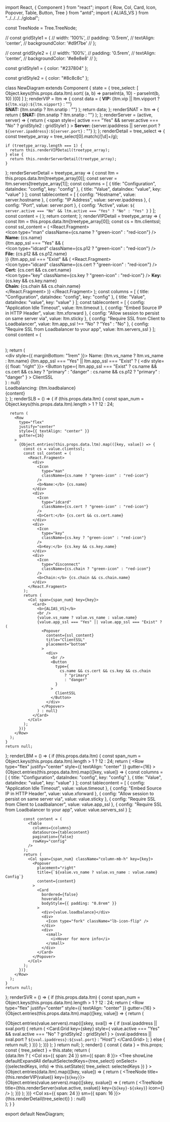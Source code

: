 import React, { Component } from "react";
import { Row, Col, Card, Icon, Popover, Table, Button, Tree } from "antd";
import { ALIAS_VS } from "../../../../global";

const TreeNode = Tree.TreeNode;

// const gridStyle1 = {
//   width: '100%',
//   padding: '0.5rem',
//   textAlign: 'center',
//   backgroundColor: '#d9f7be'
// };

// const gridStyle2 = {
//   width: '100%',
//   padding: '0.5rem',
//   textAlign: 'center',
//   backgroundColor: '#e8e8e8'
// };

const gridStyle1 = {
  color: "#237804"
};

const gridStyle2 = {
  color: "#8c8c8c"
};

class NewDiagram extends Component {
  state = {
    tree_select: [
      Object.keys(this.props.data.ltm).sort(
        (a, b) => parseInt(a, 10) - parseInt(b, 10)
      )[0]
    ]
  };
  renderVIP = ltm => {
    const data = (
      <span>
        <span>
          <b>VIP: </b>
          {ltm.vip || ltm.vipport
            ? `${ltm.vip}:${ltm.vipport}`
            : "<Pending VIP>"}
        </span>
        <br />
        <span>
          <b> SNAT: </b>
          {ltm.snatip ? ltm.snatip : "<Pending SNAT>"}
        </span>
      </span>
    );
    return data;
  };
  renderSNAT = ltm => {
    return (
      <span>
        <b>SNAT: </b>
        {ltm.snatip ? ltm.snatip : "<Pending SNAT>"}
      </span>
    );
  };
  renderServer = (active, server) => {
    return (
      <span
        style={
          active === "Yes" && server.active === "No" ? gridStyle2 : gridStyle1
        }
      >
        <b>Server: </b>
        {server.ipaddress || server.port
          ? `${server.ipaddress}:${server.port}`
          : "<Pending Server>"}
      </span>
    );
  };
  renderDetail = tree_select => {
    const treetype_array = tree_select[0].match(/[\d]+/g);

    if (treetype_array.length === 1) {
      return this.renderVIPDetail(treetype_array);
    } else {
      return this.renderServerDetail(treetype_array);
    }
  };
  renderServerDetail = treetype_array => {
    const ltm = this.props.data.ltm[treetype_array[0]];
    const server = ltm.servers[treetype_array[1]];
    const columns = [
      {
        title: "Configuration",
        dataIndex: "config",
        key: "config"
      },
      {
        title: "Value",
        dataIndex: "value",
        key: "value"
      }
    ];
    const tablecontent = [
      {
        config: "Hostname",
        value: server.hostname
      },
      {
        config: "IP Address",
        value: server.ipaddress
      },
      {
        config: "Port",
        value: server.port
      },
      {
        config: "Active",
        value: `${
          server.active === "No" && ltm.active === "Yes" ? "No" : "Yes"
        }`
      }
    ];
    const content = (
      <Table
        columns={columns}
        dataSource={tablecontent}
        pagination={false}
        rowKey="config"
        size="small"
      />
    );
    return content;
  };
  renderVIPDetail = treetype_array => {
    const ltm = this.props.data.ltm[treetype_array[0]];
    const cs = ltm.clientssl;
    const ssl_content = (
      <React.Fragment>
        <div>
          <Icon type="man" className={cs.name ? "green-icon" : "red-icon"} />
          <b>Name:</b> {cs.name}
        </div>
        {ltm.app_ssl === "Yes" && (
          <div>
            <Icon
              type="idcard"
              className={cs.p12 ? "green-icon" : "red-icon"}
            />
            <b>File:</b> {cs.p12 && cs.p12.name}
          </div>
        )}
        {ltm.app_ssl === "Exist" && (
          <React.Fragment>
            <div>
              <Icon
                type="idcard"
                className={cs.cert ? "green-icon" : "red-icon"}
              />
              <b>Cert:</b> {cs.cert && cs.cert.name}
            </div>
            <div>
              <Icon type="key" className={cs.key ? "green-icon" : "red-icon"} />
              <b>Key:</b> {cs.key && cs.key.name}
            </div>
            <div>
              <Icon type="disconnect" className="green-icon" />
              <b>Chain:</b> {cs.chain && cs.chain.name}
            </div>
          </React.Fragment>
        )}
      </React.Fragment>
    );
    const columns = [
      {
        title: "Configuration",
        dataIndex: "config",
        key: "config"
      },
      {
        title: "Value",
        dataIndex: "value",
        key: "value"
      }
    ];
    const tablecontent = [
      {
        config: "Application Idle Timeout",
        value: ltm.timeout
      },
      {
        config: "Embed Source IP in HTTP Header",
        value: ltm.xforward
      },
      {
        config: "Allow session to persist on same server via",
        value: ltm.sticky
      },
      {
        config: "Require SSL from Client to Loadbalancer",
        value: ltm.app_ssl !== "No" ? "Yes" : "No"
      },
      {
        config: "Require SSL from Loadbalancer to your app",
        value: ltm.servers_ssl
      }
    ];
    const content = (
      <Table
        columns={columns}
        dataSource={tablecontent}
        pagination={false}
        rowKey="config"
        size="small"
      />
    );
    return (
      <div>
        <div style={{ marginBottom: "1rem" }}>
          Name: {ltm.vs_name ? ltm.vs_name : ltm.name}
          {ltm.app_ssl === "Yes" || ltm.app_ssl === "Exist" ? (
            <div style={{ float: "right" }}>
              <Popover
                content={ssl_content}
                title="ClientSSL"
                placement="right"
              >
                <Button
                  type={
                    ltm.app_ssl === "Exist"
                      ? cs.name && cs.cert && cs.key
                        ? "primary"
                        : "danger"
                      : cs.name && cs.p12
                      ? "primary"
                      : "danger"
                  }
                >
                  ClientSSL
                </Button>
              </Popover>
            </div>
          ) : null}
          <br />
          Loadbalancing: {ltm.loadbalance}
        </div>
        <div>{content}</div>
      </div>
    );
  };
  renderSLB = () => {
    if (this.props.data.ltm) {
      const span_num = Object.keys(this.props.data.ltm).length > 1 ? 12 : 24;

      return (
        <Row
          type="flex"
          justify="center"
          style={{ textAlign: "center" }}
          gutter={16}
        >
          {Object.entries(this.props.data.ltm).map(([key, value]) => {
            const cs = value.clientssl;
            const ssl_content = (
              <React.Fragment>
                <div>
                  <Icon
                    type="man"
                    className={cs.name ? "green-icon" : "red-icon"}
                  />
                  <b>Name:</b> {cs.name}
                </div>
                <div>
                  <Icon
                    type="idcard"
                    className={cs.cert ? "green-icon" : "red-icon"}
                  />
                  <b>Cert:</b> {cs.cert && cs.cert.name}
                </div>
                <div>
                  <Icon
                    type="key"
                    className={cs.key ? "green-icon" : "red-icon"}
                  />
                  <b>Key:</b> {cs.key && cs.key.name}
                </div>
                <div>
                  <Icon
                    type="disconnect"
                    className={cs.chain ? "green-icon" : "red-icon"}
                  />
                  <b>Chain:</b> {cs.chain && cs.chain.name}
                </div>
              </React.Fragment>
            );
            return (
              <Col span={span_num} key={key}>
                <Card>
                  <b>{ALIAS_VS}</b>
                  <br />
                  {value.vs_name ? value.vs_name : value.name}
                  {value.app_ssl === "Yes" || value.app_ssl === "Exist" ? (
                    <Popover
                      content={ssl_content}
                      title="ClientSSL"
                      placement="bottom"
                    >
                      <div>
                        <br />
                        <Button
                          type={
                            cs.name && cs.cert && cs.key && cs.chain
                              ? "primary"
                              : "danger"
                          }
                        >
                          ClientSSL
                        </Button>
                      </div>
                    </Popover>
                  ) : null}
                </Card>
              </Col>
            );
          })}
        </Row>
      );
    }
    return null;
  };
  renderLBM = () => {
    if (this.props.data.ltm) {
      const span_num = Object.keys(this.props.data.ltm).length > 1 ? 12 : 24;
      return (
        <Row
          type="flex"
          justify="center"
          style={{ textAlign: "center" }}
          gutter={16}
        >
          {Object.entries(this.props.data.ltm).map(([key, value]) => {
            const columns = [
              {
                title: "Configuration",
                dataIndex: "config",
                key: "config"
              },
              {
                title: "Value",
                dataIndex: "value",
                key: "value"
              }
            ];
            const tablecontent = [
              {
                config: "Application Idle Timeout",
                value: value.timeout
              },
              {
                config: "Embed Source IP in HTTP Header",
                value: value.xforward
              },
              {
                config: "Allow session to persist on same server via",
                value: value.sticky
              },
              {
                config: "Require SSL from Client to Loadbalancer",
                value: value.app_ssl
              },
              {
                config: "Require SSL from Loadbalancer to your app",
                value: value.servers_ssl
              }
            ];

            const content = (
              <Table
                columns={columns}
                dataSource={tablecontent}
                pagination={false}
                rowKey="config"
              />
            );
            return (
              <Col span={span_num} className="column-mb-h" key={key}>
                <Popover
                  placement="right"
                  title={`${value.vs_name ? value.vs_name : value.name} Config`}
                  content={content}
                >
                  <Card
                    bordered={false}
                    hoverable
                    bodyStyle={{ padding: "0.8rem" }}
                  >
                    <div>{value.loadbalance}</div>
                    <div>
                      <Icon type="fork" className="lb-icon-flip" />
                    </div>
                    <div>
                      <small>
                        <i>Hover for more info</i>
                      </small>
                    </div>
                  </Card>
                </Popover>
              </Col>
            );
          })}
        </Row>
      );
    }
    return null;
  };
  renderSVR = () => {
    if (this.props.data.ltm) {
      const span_num = Object.keys(this.props.data.ltm).length > 1 ? 12 : 24;
      return (
        <Row
          type="flex"
          justify="center"
          style={{ textAlign: "center" }}
          gutter={16}
        >
          {Object.entries(this.props.data.ltm).map(([key, value]) => {
            return (
              <Col span={span_num} key={key}>
                <Card title="Servers" bordered={false}>
                  {Object.entries(value.servers).map(([skey, sval]) => {
                    if (sval.ipaddress || sval.port) {
                      return (
                        <Card.Grid
                          key={skey}
                          style={
                            value.active === "Yes" && sval.active === "No"
                              ? gridStyle2
                              : gridStyle1
                          }
                        >
                          {sval.ipaddress || sval.port
                            ? `${sval.ipaddress}:${sval.port}`
                            : "Host"}
                        </Card.Grid>
                      );
                    } else {
                      return null;
                    }
                  })}
                </Card>
              </Col>
            );
          })}
        </Row>
      );
    }
    return null;
  };
  render() {
    const { data } = this.props;
    const { tree_select } = this.state;
    return (
      <div>
        {data.ltm ? (
          <Row gutter={16}>
            <Col xs={{ span: 24 }} sm={{ span: 8 }}>
              <Tree
                showLine
                defaultExpandAll
                defaultSelectedKeys={tree_select}
                onSelect={(selectedKeys, info) =>
                  this.setState({ tree_select: selectedKeys })
                }
              >
                {Object.entries(data.ltm).map(([key, value]) => {
                  return (
                    <TreeNode title={this.renderVIP(value)} key={`${key}`}>
                      {Object.entries(value.servers).map(([skey, svalue]) => {
                        return (
                          <TreeNode
                            title={this.renderServer(value.active, svalue)}
                            key={`${key}-${skey}`}
                            icon={<Icon type="laptop" />}
                          />
                        );
                      })}
                    </TreeNode>
                  );
                })}
              </Tree>
            </Col>
            <Col xs={{ span: 24 }} sm={{ span: 16 }}>
              {this.renderDetail(tree_select)}
            </Col>
          </Row>
        ) : null}
      </div>
    );
  }
}

export default NewDiagram;
